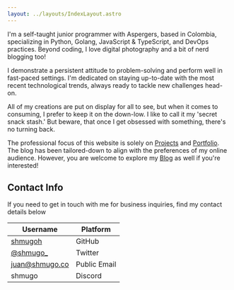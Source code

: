 ```yaml
---
layout: ../layouts/IndexLayout.astro
---
```


I'm a self-taught junior programmer with Aspergers, based in Colombia,
specializing in Python, Golang, JavaScript & TypeScript, and DevOps practices.
Beyond coding, I love digital photography and a bit of nerd blogging too!

I demonstrate a persistent attitude to problem-solving and perform well in
fast-paced settings. I'm dedicated on staying up-to-date with the
most recent technological trends, always ready to tackle new challenges head-on.

All of my creations are put on display for all to see, but when it comes to
consuming, I prefer to keep it on the down-low. I like to call it my
'secret snack stash.' But beware, that once I get obsessed with
something, there's no turning back.

The professional focus of this website is solely on [Projects](/projects)
and [Portfolio](/portfolio). The blog has been tailored-down to align with
the preferences of my online audience. However, you are welcome to explore
my [Blog](/posts) as well if you're interested!

## Contact Info

If you need to get in touch with me for business inquiries, find my
contact details below

| Username                                 | Platform     |
| ---------------------------------------- | ------------ |
| [shmugoh](https://github.com/shmugoh)    | GitHub       |
| [@shmugo\_](https://twitter.com/shmugo_) | Twitter      |
| <juan@shmugo.co>                         | Public Email |
| shmugo                                   | Discord      |
